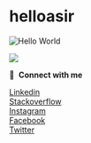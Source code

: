 # helloasir

<p align="left"><img src="https://c.tenor.com/mGgWY8RkgYMAAAAM/hello-world.gif" alt="Hello World" /></p>

![](https://komarev.com/ghpvc/?username=helloasir&style=flat-square)



🔗 &nbsp;**Connect with me**
<p align="left">
<a href="https://www.linkedin.com/in/helloasir/" target="blank"> Linkedin </a><br>
<a href="https://stackoverflow.com/users/10812318/helloasir" target="blank">Stackoverflow</a><br>
<a href="https://www.instagram.com/helloasir" target="blank">Instagram</a><br>
<a href="https://www.facebook.com/helloasir" target="blank">Facebook</a><br>
<a href="https://www.twitter.com/ihelloasir" target="blank">Twitter</a><br>
